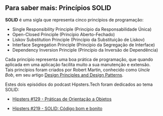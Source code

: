 ## Para saber mais: Princípios SOLID

**SOLID** é uma sigla que representa cinco princípios de programação:

- Single Responsibility Principle (Princípio da Responsabilidade Única)
- Open-Closed Principle (Princípio Aberto-Fechado)
- Liskov Substitution Principle (Princípio da Substituição de Liskov)
- Interface Segregation Principle (Princípio da Segregação de Interface)
- Dependency Inversion Principle (Princípio da Inversão de Dependência)

Cada princípio representa uma boa prática de programação, que quando aplicada em uma aplicação facilita muito a sua manutenção e extensão. Tais princípios foram criados por Robert Martin, conhecido como _Uncle Bob_, em seu artigo [Design Principles and Design Patterns](http://staff.cs.utu.fi/~jounsmed/doos_06/material/DesignPrinciplesAndPatterns.pdf).

Estes dois episódios do podcast Hipsters.Tech foram dedicados ao tema SOLID:

- [Hipsters #129 - Práticas de Orientação a Objetos](https://cursos.alura.com.br/extra/hipsterstech/praticas-de-orientacao-a-objetos-hipsters-129-a453)

- [Hipsters #219 - SOLID: Código bom e bonito](https://cursos.alura.com.br/extra/hipsterstech/solid-codigo-bom-e-bonito-hipsters-ponto-tech-219-a649)
